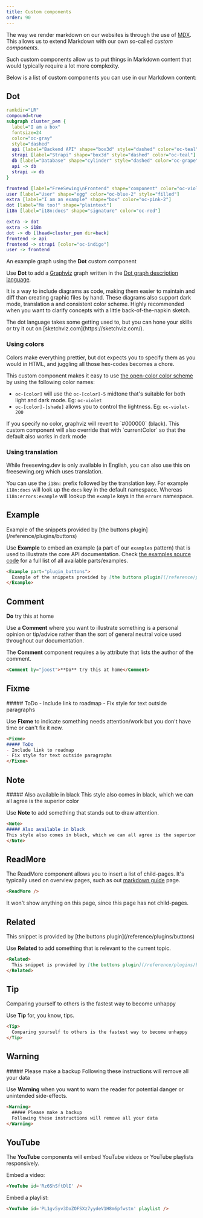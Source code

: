 ```yaml
---
title: Custom components
order: 90
---
```


The way we render markdown on our websites is through the use of [MDX](https://mdxjs.com/).\
This allows us to extend Markdown with our own so-called _custom components_.

Such custom components allow us to put things in Markdown content that would
typically require a lot more complexity.

Below is a list of custom components you can use in our Markdown content:

## Dot

<Dot>

```dot
rankdir="LR"
compound=true
subgraph cluster_pem {
  label="I am a box"
  fontsize=24
  color="oc-gray"
  style="dashed"
  api [label="Backend API" shape="box3d" style="dashed" color="oc-teal"]
  strapi [label="Strapi" shape="box3d" style="dashed" color="oc-teal"]
  db [label="Database" shape="cylinder" style="dashed" color="oc-grape"]
  api -> db
  strapi -> db
}

frontend [label="FreeSewing\nFrontend" shape="component" color="oc-violet"]
user [label="User" shape="egg" color="oc-blue-2" style="filled"]
extra [label="I am an example" shape="box" color="oc-pink-2"]
dot [label="Me too!" shape="plaintext"]
i18n [label="i18n:docs" shape="signature" color="oc-red"] 

extra -> dot
extra -> i18n
dot -> db [lhead=cluster_pem dir=back]
frontend -> api
frontend -> strapi [color="oc-indigo"]
user -> frontend

```

An example graph using the **Dot** custom component
</Dot>

Use **Dot** to add a [Graphviz](https://graphviz.org/) graph written in
the [Dot graph description language](https://en.wikipedia.org/wiki/DOT_(graph_description_language)).

It is a way to include diagrams as code, making them easier to maintain and diff than
creating graphic files by hand. These diagrams also support dark mode, translation a and
consistent color scheme. Highly recommended when you want to clarify concepts with a little
back-of-the-napkin sketch.

<Tip>
The dot language takes some getting used to, but you can hone your skills or try it out
on [sketchviz.com](https://sketchviz.com/).
</Tip>

### Using colors

Colors make everything prettier, but dot expects you to specify them as you would in
HTML, and juggling all those hex-codes becomes a chore.

This custom component makes it easy to use [the open-color color
scheme](https://yeun.github.io/open-color/) by using the following color names:

- `oc-[color]` will use the `oc-[color]-5` midtone that's suitable for both light and
dark mode. Eg: `oc-violet`
- `oc-[color]-[shade]` allows you to control the lightness. Eg: `oc-violet-200`

<Note>
If you specify no color, graphviz will revert to `#000000` (black). This custom
component will also override that with `currentColor` so that the default also
works in dark mode
</Note>

### Using translation

While freesewing.dev is only available in English, you can also use this on
freesewing.org which uses translation. 

You can use the `i18n:` prefix followed by the translation key. For example
`i18n:docs` will look up the `docs` key in the default namespace. Whereas
`i18n:errors:example` will lookup the `example` keys in the `errors` namespace.

## Example

<Example part="plugin_buttons">
  Example of the snippets provided by [the buttons plugin](/reference/plugins/buttons)
</Example>

Use **Example** to embed an example (a part of our `examples` pattern) that is used to
illustrate the core API documentation. Check [the examples
source code](https://github.com/freesewing/freesewing/blob/develop/packages/examples/src/index.js) for
a full list of all available parts/examples.

```markdown
<Example part="plugin_buttons">
  Example of the snippets provided by [the buttons plugin](/reference/plugings/buttons)
</Example>
```

## Comment

<Comment by="joost">**Do** try this at home</Comment>

Use a **Comment** where you want to illustrate something is a personal opinion
or tip/advice rather than the sort of general neutral voice used throughout
our documentation.

The **Comment** component requires a `by` attribute that lists the author of the comment.

```markdown
<Comment by="joost">**Do** try this at home</Comment>
```

## Fixme

<Fixme>
##### ToDo
- Include link to roadmap
- Fix style for text outside paragraphs
</Fixme>

Use **Fixme** to indicate something needs attention/work but you don't have time
or can't fix it now.

```markdown
<Fixme>
##### ToDo
- Include link to roadmap
- Fix style for text outside paragraphs
</Fixme>
```

## Note

<Note>
##### Also available in black
This style also comes in black, which we can all agree is the superior color
</Note>

Use **Note** to add something that stands out to draw attention.

```markdown
<Note>
##### Also available in black
This style also comes in black, which we can all agree is the superior color
</Note>
```

## ReadMore

The ReadMore component allows you to insert a list of child-pages.
It's typically used on overview pages, such as out [markdown guide](/guides/markdown) page.

```markdown
<ReadMore />
```

It won't show anything on this page, since this page has not child-pages.

## Related

<Related>
  This snippet is provided by [the buttons plugin](/reference/plugins/buttons)
</Related>

Use **Related** to add something that is relevant to the current topic.

```markdown
<Related>
  This snippet is provided by [the buttons plugin](/reference/plugins/buttons)
</Related>
```

## Tip

<Tip>
  Comparing yourself to others is the fastest way to become unhappy
</Tip>

Use **Tip** for, you know, tips.

```markdown
<Tip>
  Comparing yourself to others is the fastest way to become unhappy
</Tip>
```

## Warning

<Warning>
  ##### Please make a backup
  Following these instructions will remove all your data
</Warning>

Use **Warning** when you want to warn the reader for potential danger or unintended side-effects.

```markdown
<Warning>
  ##### Please make a backup
  Following these instructions will remove all your data
</Warning>
```

## YouTube

The **YouTube** components will embed YouTube videos or YouTube playlists responsively.

Embed a video:

<YouTube id='Rz6ShSftDlI' />

```markdown
<YouTube id='Rz6ShSftDlI' />
```

Embed a playlist:

<YouTube id='PL1gv5yv3DoZOFSXz7yydeV1H8m6pfwstn' playlist />

```md
<YouTube id='PL1gv5yv3DoZOFSXz7yydeV1H8m6pfwstn' playlist />
```
